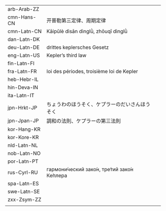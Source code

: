 | | | |
|-|-|-|
| arb-Arab-ZZ |  |  |
| cmn-Hans-CN | 开普勒第三定律、周期定律 |  |
| cmn-Latn-CN | Kāipǔlè dìsān dìnglǜ, zhōuqī dìnglǜ |  |
| dan-Latn-DK |  |  |
| deu-Latn-DE | drittes keplersches Gesetz |  |
| eng-Latn-US | Kepler’s third law |  |
| fin-Latn-FI |  |  |
| fra-Latn-FR | loi des périodes, troisième loi de Kepler |  |
| heb-Hebr-IL |  |  |
| hin-Deva-IN |  |  |
| ita-Latn-IT |  |  |
| jpn-Hrkt-JP | ちょうわのほうそく、ケプラーのだいさんほうそく  |  |
| jpn-Jpan-JP | 調和の法則、ケプラーの第三法則 |  |
| kor-Hang-KR |  |  |
| kor-Kore-KR |  |  |
| nld-Latn-NL |  |  |
| nob-Latn-NO |  |  |
| por-Latn-PT |  |  |
| rus-Cyrl-RU | гармони́ческий зако́н, тре́тий зако́н Ке́плера |  |
| spa-Latn-ES |  |  |
| swe-Latn-SE |  |  |
| zxx-Zsym-ZZ |  |  |
|  |  |  |